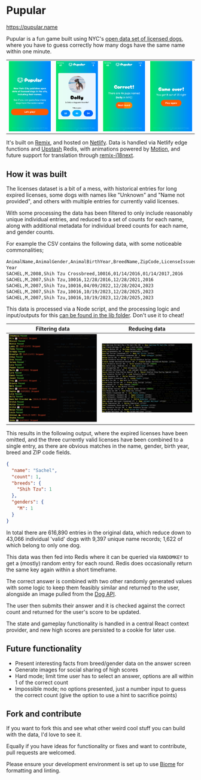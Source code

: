 # Pupular

https://pupular.name

Pupular is a fun game built using NYC's [open data set of licensed dogs](https://data.cityofnewyork.us/Health/NYC-Dog-Licensing-Dataset/nu7n-tubp/about_data), where you have to guess correctly how many dogs have the same name within one minute.

|                                                     |                                             |                                                            |                                                  |
| --------------------------------------------------- | ------------------------------------------- | ---------------------------------------------------------- | ------------------------------------------------ |
| ![Play Screen](./public/screenshots/game_start.png) | ![Round](./public/screenshots/in_round.png) | ![Correct Answer](./public/screenshots/correct_answer.png) | ![Game Over](./public/screenshots/game_over.png) |

It's built on [Remix](https://remix.run/), and hosted on [Netlify](https://www.netlify.com/). Data is handled via Netlify edge functions and [Upstash](https://upstash.com) Redis, with animations powered by [Motion](https://motion.dev), and future support for translation through [remix-i18next](https://github.com/sergiodxa/remix-i18next).

## How it was built

The licenses dataset is a bit of a mess, with historical entries for long expired licenses, some dogs with names like "Unknown" and "Name not provided", and others with multiple entries for currently valid licenses.

With some processing the data has been filtered to only include reasonably unique individual entries, and reduced to a set of counts for each name, along with additional metadata for individual breed counts for each name, and gender counts.

For example the CSV contains the following data, with some noticeable commonalities;

```csv
AnimalName,AnimalGender,AnimalBirthYear,BreedName,ZipCode,LicenseIssuedDate,LicenseExpiredDate,Extract Year
SACHEL,M,2008,Shih Tzu Crossbreed,10016,01/14/2016,01/14/2017,2016
SACHEL,M,2007,Shih Tzu,10016,12/28/2016,12/28/2021,2016
SACHEL,M,2007,Shih Tzu,10016,04/09/2022,12/28/2024,2023
SACHEL,M,2007,Shih Tzu,10016,10/19/2023,12/28/2025,2023
SACHEL,M,2007,Shih Tzu,10016,10/19/2023,12/28/2025,2023
```

This data is processed via a Node script, and the processing logic and input/outputs for this [can be found in the lib folder](./lib/data/). Don't use it to cheat!

| Filtering data                                                | Reducing data                                               |
| ------------------------------------------------------------- | ----------------------------------------------------------- |
| ![Filtering Data](./public/screenshots/process-filtering.png) | ![Reducing Data](./public/screenshots/process-reducing.png) |

This results in the following output, where the expired licenses have been omitted, and the three currently valid licenses have been combined to a single entry, as there are obvious matches in the name, gender, birth year, breed and ZIP code fields.

```json
{
  "name": "Sachel",
  "count": 1,
  "breeds": {
    "Shih Tzu": 1
  },
  "genders": {
    "M": 1
  }
}
```

In total there are 616,890 entries in the original data, which reduce down to 43,066 individual 'valid' dogs with 9,397 unique name records; 1,622 of which belong to only one dog.

This data was then fed into Redis where it can be queried via `RANDOMKEY` to get a (mostly) random entry for each round. Redis does occasionally return the same key again within a short timeframe.

The correct answer is combined with two other randomly generated values with some logic to keep them feasibly similar and returned to the user, alongside an image pulled from the [Dog API](https://dog.ceo/api).

The user then submits their answer and it is checked against the correct count and returned for the user's score to be updated.

The state and gameplay functionality is handled in a central React context provider, and new high scores are persisted to a cookie for later use.

## Future functionality

- Present interesting facts from breed/gender data on the answer screen
- Generate images for social sharing of high scores
- Hard mode; limit time user has to select an answer, options are all within 1 of the correct count
- Impossible mode; no options presented, just a number input to guess the correct count (give the option to use a hint to sacrifice points)

## Fork and contribute

If you want to fork this and see what other weird cool stuff you can build with the data, I'd love to see it.

Equally if you have ideas for functionality or fixes and want to contribute, pull requests are welcomed.

Please ensure your development environment is set up to use [Biome](https://biomejs.dev/) for formatting and linting.
